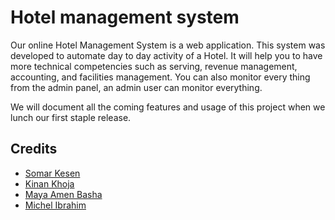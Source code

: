 # Hotel management system

Our online Hotel Management System is a web application. This system was developed to automate day to day activity of a Hotel. It will help you to have more technical competencies such as serving, revenue management, accounting, and facilities management. You can also monitor every thing from the admin panel, an admin user can monitor everything.

We will document all the coming features and usage of this project when we lunch our first staple release. 

Credits
-------
- [Somar Kesen](https://github.com/somarkn99)
- [Kinan Khoja](https://github.com/khoja-kinan)
- [Maya Amen Basha](https://www.linkedin.com/in/maya-amin-basha-b60b27229/)
- [Michel Ibrahim](https://github.com/Misheal88x)
